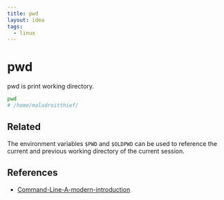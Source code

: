 ```yaml
---
title: pwd
layout: idea
tags:
  - linux
---
```


# pwd

pwd is print working directory.

```bash
pwd
# /home/maladroitthief/
```

## Related

The environment variables `$PWD` and `$OLDPWD` can be used to reference the
current and previous working directory of the current session.

## References

- [Command-Line-A-modern-introduction](/reference/Command-Line-A-modern-introduction)

